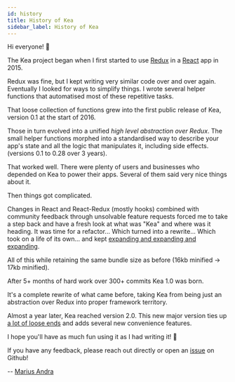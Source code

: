```yaml
---
id: history
title: History of Kea
sidebar_label: History of Kea
---
```


Hi everyone! 👋

The Kea project began when I first started to use [Redux](https://redux.js.org/) in a
[React](https://reactjs.org/) app in 2015\.

Redux was fine, but I kept writing very similar code over and over again. Eventually I looked for ways 
to simplify things. I wrote several helper functions that automatised most of these repetitive tasks.

That loose collection of functions grew into the first public release of Kea, version 0.1 at the start 
of 2016\.

Those in turn evolved into a unified _high level abstraction over Redux_. The small helper functions 
morphed into a standardised way to describe your app's state and all the logic that manipulates it, 
including side effects. (versions 0.1 to 0.28 over 3 years).

That worked well. There were plenty of users and businesses who depended on Kea to power their apps. 
Several of them said very nice things about it.

Then things got complicated.

Changes in React and React-Redux (mostly hooks) combined with community feedback through unsolvable 
feature requests forced me to take a step back and have a fresh look at what was "Kea" and where was 
it heading. It was time for a refactor... Which turned into a rewrite... Which took on a life of 
its own... and kept [expanding and expanding and expanding](https://github.com/keajs/kea/blob/master/docs/CHANGES-1.0.md).

All of this while retaining the same bundle size as before (16kb minified -\> 17kb minified).

After 5+ months of hard work over 300+ commits Kea 1.0 was born.

It's a complete rewrite of what came before, taking Kea from being just an abstraction over Redux into 
proper framework territory.

Almost a year later, Kea reached version 2.0. This new major version ties up [a lot of loose ends](/blog/kea-2.0) 
and adds several new convenience features. 

I hope you'll have as much fun using it as I had writing it! 🤩

If you have any feedback, please reach out directly or open an [issue](https://github.com/keajs/kea/issues) on Github!

-- [Marius Andra](https://twitter.com/mariusandra)